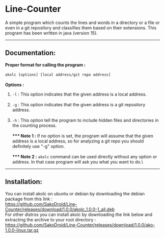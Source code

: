 # Line-Counter
A simple program which counts the lines and words in a directory or a file or even in a git repository and classifies them based on their extensions.
This program has been written in java (version 15).

-----------
Documentation:
--
<b>Proper format for calling the program :</b></br></br>
```akolc [options] [local address/git repo address]```</br></br><b>
Options :</b>
1) ```-l``` : This option indicates that the given address
is a local address.<br><br>
2) ```-g``` : This option indicates that the given address is a git repository address.<br><br>
3) ```-h``` : This option tell the program to include hidden files and directories in the counting process.<br><br>
<b>*** Note 1 :</b> If no option is set, the program will assume that the given address is a local address, so for analyzing a
git repo you should definitely use "-g" option.<br><br>
<b>*** Note 2 :</b> ```akolc``` command can be used directly without any option or address. In that case program will ask you what you want to do.\
---
Installation:
-
You can install akolc on ubuntu or debian by downloading the debian package from this link : </br>
https://github.com/SakoDroid/Line-Counter/releases/download/1.0.0/akolc_1.0.0-1_all.deb </br>
For other distros you can install akolc by downloading the link below and extracting the archive to your root directory : </br>
https://github.com/SakoDroid/Line-Counter/releases/download/1.0.0/ako-1.0.0-linux.tar.gz